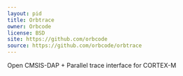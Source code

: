```yaml
---
layout: pid
title: Orbtrace
owner: Orbcode
license: BSD
site: https://github.com/orbcode
source: https://github.com/orbcode/orbtrace
---
```

Open CMSIS-DAP + Parallel trace interface for CORTEX-M
